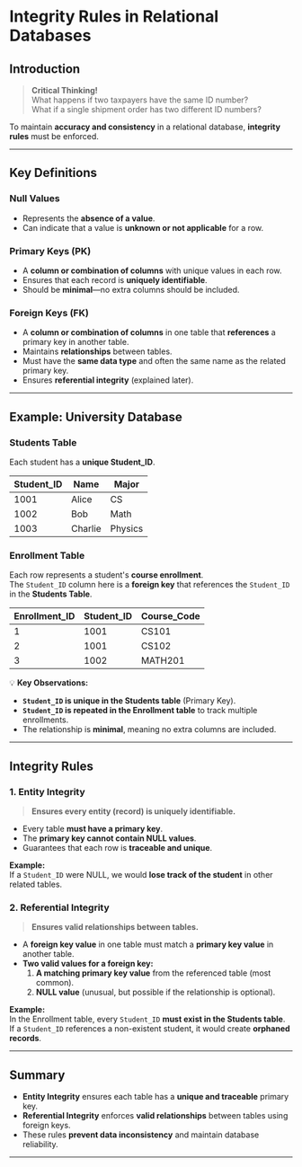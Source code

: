 # Integrity Rules in Relational Databases

## Introduction 

> **Critical Thinking!**  
> What happens if two taxpayers have the same ID number?  
> What if a single shipment order has two different ID numbers?  

To maintain **accuracy and consistency** in a relational database, **integrity rules** must be enforced.

---

## Key Definitions

### **Null Values**
- Represents the **absence of a value**.
- Can indicate that a value is **unknown or not applicable** for a row.

### **Primary Keys (PK)**
- A **column or combination of columns** with unique values in each row.
- Ensures that each record is **uniquely identifiable**.
- Should be **minimal**—no extra columns should be included.

### **Foreign Keys (FK)**
- A **column or combination of columns** in one table that **references** a primary key in another table.
- Maintains **relationships** between tables.
- Must have the **same data type** and often the same name as the related primary key.
- Ensures **referential integrity** (explained later).

---

## Example: University Database  

### **Students Table**  
Each student has a **unique Student_ID**.

| Student_ID | Name      | Major    |
|------------|----------|----------|
| 1001       | Alice    | CS       |
| 1002       | Bob      | Math     |
| 1003       | Charlie  | Physics  |

### **Enrollment Table**  
Each row represents a student's **course enrollment**.  
The `Student_ID` column here is a **foreign key** that references the `Student_ID` in the **Students Table**.

| Enrollment_ID | Student_ID | Course_Code |
|--------------|------------|-------------|
| 1            | 1001       | CS101       |
| 2            | 1001       | CS102       |
| 3            | 1002       | MATH201     |

💡 **Key Observations:**  
- **`Student_ID` is unique in the Students table** (Primary Key).  
- **`Student_ID` is repeated in the Enrollment table** to track multiple enrollments.  
- The relationship is **minimal**, meaning no extra columns are included.

---

## Integrity Rules

### **1. Entity Integrity**
> **Ensures every entity (record) is uniquely identifiable.**  

- Every table **must have a primary key**.
- The **primary key cannot contain NULL values**.
- Guarantees that each row is **traceable and unique**.

**Example:**  
If a `Student_ID` were NULL, we would **lose track of the student** in other related tables.

### **2. Referential Integrity**
> **Ensures valid relationships between tables.**  

- A **foreign key value** in one table must match a **primary key value** in another table.
- **Two valid values for a foreign key:**
  1. **A matching primary key value** from the referenced table (most common).
  2. **NULL value** (unusual, but possible if the relationship is optional).

**Example:**  
In the Enrollment table, every `Student_ID` **must exist in the Students table**.  
If a `Student_ID` references a non-existent student, it would create **orphaned records**.

---

## Summary  

- **Entity Integrity** ensures each table has a **unique and traceable** primary key.  
- **Referential Integrity** enforces **valid relationships** between tables using foreign keys.  
- These rules **prevent data inconsistency** and maintain database reliability.  

---